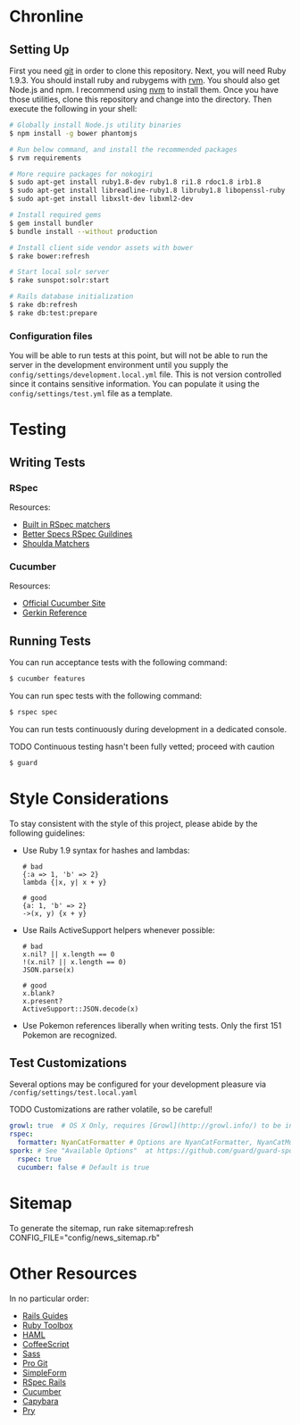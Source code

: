 Chronline
=========

Setting Up
----------

First you need [git](http://git-scm.com/book/en/Getting-Started-Installing-Git) in order to clone this repository. Next, you will need Ruby 1.9.3. You should install ruby and rubygems with [rvm](https://rvm.io/rvm/install/). You should also get Node.js and npm. I recommend using [nvm](https://github.com/creationix/nvm) to install them. Once you have those utilities, clone this repository and change into the directory. Then execute the following in your shell:

```bash
# Globally install Node.js utility binaries
$ npm install -g bower phantomjs

# Run below command, and install the recommended packages
$ rvm requirements

# More require packages for nokogiri
$ sudo apt-get install ruby1.8-dev ruby1.8 ri1.8 rdoc1.8 irb1.8
$ sudo apt-get install libreadline-ruby1.8 libruby1.8 libopenssl-ruby
$ sudo apt-get install libxslt-dev libxml2-dev

# Install required gems
$ gem install bundler
$ bundle install --without production

# Install client side vendor assets with bower
$ rake bower:refresh

# Start local solr server
$ rake sunspot:solr:start

# Rails database initialization
$ rake db:refresh
$ rake db:test:prepare
```

### Configuration files

You will be able to run tests at this point, but will not be able to run the server in the development environment until you supply the `config/settings/development.local.yml` file. This is not version controlled since it contains sensitive information. You can populate it using the `config/settings/test.yml` file as a template.

Testing
=============

Writing Tests
-------------

### RSpec

Resources:

 - [Built in RSpec matchers](https://www.relishapp.com/rspec/rspec-expectations/docs/built-in-matchers)
 - [Better Specs RSpec Guildines](http://betterspecs.org/)
 - [Shoulda Matchers](http://rubydoc.info/github/thoughtbot/shoulda-matchers/master/frames)

### Cucumber

Resources:

 - [Official Cucumber Site](http://cukes.info/)
 - [Gerkin Reference](https://github.com/cucumber/cucumber/wiki/Gherkin)

Running Tests
-------------

You can run acceptance tests with the following command:

```bash
$ cucumber features
```

You can run spec tests with the following command:

```bash
$ rspec spec
```

You can run tests continuously during development in a dedicated console.

TODO Continuous testing hasn't been fully vetted; proceed with caution

```bash
$ guard
```

Style Considerations
====================

To stay consistent with the style of this project, please abide by the following guidelines:

- Use Ruby 1.9 syntax for hashes and lambdas:
  ```
  # bad
  {:a => 1, 'b' => 2}
  lambda {|x, y| x + y}

  # good
  {a: 1, 'b' => 2}
  ->(x, y) {x + y}
  ```
- Use Rails ActiveSupport helpers whenever possible:
  ```
  # bad
  x.nil? || x.length == 0
  !(x.nil? || x.length == 0)
  JSON.parse(x)

  # good
  x.blank?
  x.present?
  ActiveSupport::JSON.decode(x)
  ```
- Use Pokemon references liberally when writing tests. Only the first 151 Pokemon are recognized.


Test Customizations
-------------------

Several options may be configured for your development pleasure via `/config/settings/test.local.yaml`

TODO Customizations are rather volatile, so be careful!

```yaml
growl: true  # OS X Only, requires [Growl](http://growl.info/) to be installed
rspec:
  formatter: NyanCatFormatter # Options are NyanCatFormatter, NyanCatMusicFormatter, Fuubar, documentation, progress; defaults to progress
spork: # See "Available Options"  at https://github.com/guard/guard-spork
  rspec: true
  cucumber: false # Default is true

```

Sitemap
===============
To generate the sitemap, run rake
sitemap:refresh CONFIG_FILE="config/news_sitemap.rb"

Other Resources
===============

In no particular order:

 - [Rails Guides](http://guides.rubyonrails.org/)
 - [Ruby Toolbox](https://www.ruby-toolbox.com/)
 - [HAML](http://haml.info/)
 - [CoffeeScript](http://coffeescript.org/)
 - [Sass](http://sass-lang.com/)
 - [Pro Git](http://git-scm.com/book)
 - [SimpleForm](http://simple-form.plataformatec.com.br/)
 - [RSpec Rails](https://www.relishapp.com/rspec/rspec-rails/docs)
 - [Cucumber](https://www.relishapp.com/cucumber/cucumber/docs)
 - [Capybara](http://jnicklas.github.com/capybara/)
 - [Pry](http://pryrepl.org/)
